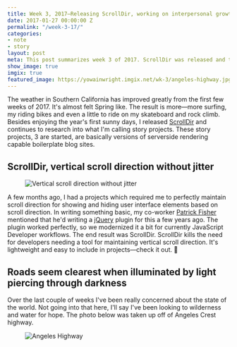 ```yaml
---
title: Week 3, 2017—Releasing ScrollDir, working on interpersonal growth and surfing
date: 2017-01-27 00:00:00 Z
permalink: "/week-3-17/"
categories:
- note
- story
layout: post
meta: This post summarizes week 3 of 2017. ScrollDir was released and the weather was better so more surfing
show_image: true
imgix: true
featured_image: https://yowainwright.imgix.net/wk-3/angeles-highway.jpg
---
```


The weather in Southern California has improved greatly from the first few weeks of 2017. It's almost felt Spring like. The result is more—more surfing, my riding bikes and even a little to ride on my skateboard and rock climb. Besides enjoying the year's first sunny days, I released [ScrollDir](https://dollarshaveclub.github.io/scrolldir/) and continues to research into what I'm calling story projects. These story projects, 3 are started, are basically versions of serverside rendering capable boilerplate blog sites.

## ScrollDir, vertical scroll direction without jitter

<figure>
  <img src="//yowainwright.imgix.net/wk-3/scrolldir.jpg?w=800&h=400&crop=focalpoint&auto=format" alt="Vertical scroll direction without jitter" />
</figure>

A few months ago, I had a projects which required me to perfectly maintain scroll direction for showing and hiding user interface elements based on scroll direction. In writing something basic, my co-worker [Patrick Fisher](https://github.com/pwfisher) mentioned that he'd writing a [jQuery](http://jquery.com/) plugin for this a few years ago. The plugin worked perfectly, so we modernized it a bit for currently JavaScript Developer workflows. The end result was ScrollDir. ScrollDir kills the need for developers needing a tool for maintaining vertical scroll direction. It's lightweight and easy to include in projects—check it out. 🤗

## Roads seem clearest when illuminated by light piercing through darkness

Over the last couple of weeks I've been really concerned about the state of the world. Not going into that here, I'll say I've been looking to wilderness and water for hope. The photo below was taken up off of Angeles Crest highway. 

<figure class="width--content">
  <img src="//yowainwright.imgix.net/wk-3/angeles-highway.jpg?w=2000&h=1500&crop=focalpoint&auto=format" alt="Angeles Highway" />
</figure>


